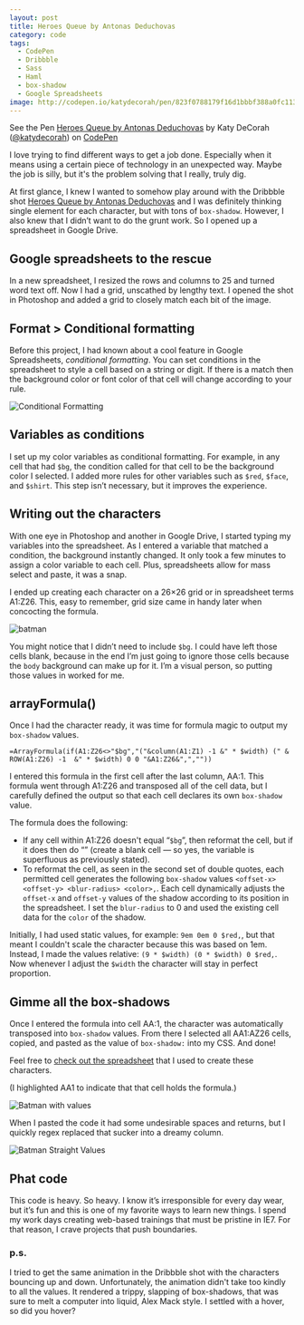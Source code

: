 ```yaml
---
layout: post
title: Heroes Queue by Antonas Deduchovas
category: code
tags: 
  - CodePen
  - Dribbble
  - Sass
  - Haml
  - box-shadow
  - Google Spreadsheets
image: http://codepen.io/katydecorah/pen/823f0788179f16d1bbbf388a0fc113f6/image/large.png
---
```

<p data-height="350" data-theme-id="97" data-slug-hash="cJfhC" data-user="katydecorah" data-default-tab="result" class='codepen'>See the Pen <a href='http://codepen.io/katydecorah/pen/cJfhC'>Heroes Queue by Antonas Deduchovas</a> by Katy DeCorah (<a href='http://codepen.io/katydecorah'>@katydecorah</a>) on <a href='http://codepen.io'>CodePen</a></p>

I love trying to find different ways to get a job done. Especially when it means using a certain piece of technology in an unexpected way. Maybe the job is silly, but it's the problem solving that I really, truly dig.

At first glance, I knew I wanted to somehow play around with the Dribbble shot [Heroes Queue by Antonas Deduchovas](http://drbl.in/jzgO) and I was definitely thinking single element for each character, but with tons of `box-shadow`. However, I also knew that I didn’t want to do the grunt work. So I opened up a spreadsheet in Google Drive.

## Google spreadsheets to the rescue
In a new spreadsheet, I resized the rows and columns to 25 and turned word text off. Now I had a grid, unscathed by lengthy text. I opened the shot in Photoshop and added a grid to closely match each bit of the image.

## Format > Conditional formatting
Before this project, I had known about a cool feature in Google Spreadsheets, *conditional formatting*. You can set conditions in the spreadsheet to style a cell based on a string or digit. If there is a match then the background color or font color of that cell will change according to your rule.

![Conditional Formatting](https://dl.dropbox.com/s/h6mgo2u12t0ndi3/conditional-formatting.png)

## Variables as conditions
I set up my color variables as conditional formatting. For example, in any cell that had `$bg`, the condition called for that cell to be the background color I selected. I added more rules for other variables such as `$red`, `$face`, and `$shirt`. This step isn’t necessary, but it improves the experience.

## Writing out the characters 
With one eye in Photoshop and another in Google Drive, I started typing my variables into the spreadsheet. As I entered a variable that matched a condition, the background instantly changed. It only took a few minutes to assign a color variable to each cell. Plus, spreadsheets allow for mass select and paste, it was a snap.

I ended up creating each character on  a 26&times;26 grid or in spreadsheet terms A1:Z26. This, easy to remember, grid size came in handy later when concocting the formula.

![batman](https://dl.dropbox.com/s/fb05itkabmiqzfy/batman.png)

You might notice that I didn’t need to include `$bg`. I could have left those cells blank, because in the end I’m just going to ignore those cells because the `body` background can make up for it. I’m a visual person, so  putting those values in worked for me.

## arrayFormula()
Once I had the character ready, it was time for formula magic to output my `box-shadow` values.

	=ArrayFormula(if(A1:Z26<>"$bg","("&column(A1:Z1) -1 &" * $width) (" & ROW(A1:Z26) -1  &" * $width) 0 0 "&A1:Z26&",",""))

I entered this formula in the first cell after the last column, AA:1. This formula went through A1:Z26 and transposed all of the cell data, but I carefully defined the output so that each cell declares its own `box-shadow` value.

The formula does the following:
* If any cell within A1:Z26 doesn't equal “`$bg`”, then reformat the cell, but if it does then do “” (create a blank cell — so yes, the variable is superfluous as previously stated). 
* To reformat the cell, as seen in the second set of double quotes, each permitted cell generates the following `box-shadow` values `<offset-x> <offset-y> <blur-radius> <color>,`. Each cell dynamically adjusts the `offset-x` and `offset-y` values of the shadow according to its position in the spreadsheet. I set the `blur-radius` to 0 and used the existing cell data for the `color` of the shadow.

Initially, I had used static values, for example: `9em 0em 0 $red,`, but that meant I couldn't scale the character because this was based on 1em. Instead, I made the values relative: `(9 * $width) (0 * $width) 0 $red,`. Now whenever I adjust the `$width` the character will stay in perfect proportion. 

## Gimme all the box-shadows
Once I entered the formula into cell AA:1, the character was automatically transposed into `box-shadow` values. From there I selected all AA1:AZ26 cells, copied, and pasted as the value of `box-shadow:` into my CSS. And done!

Feel free to [check out the spreadsheet](https://docs.google.com/spreadsheet/ccc?key=0AvJ6mdPETci9dEtZak04VzU2UEFqeXZ3V2hIdGtrWXc&usp=sharing) that I used to create these characters.

(I highlighted AA1 to indicate that that cell holds the formula.)

![Batman with values](https://dl.dropbox.com/s/3thvounum01m86t/batman-value.png)

When I pasted the code it had some undesirable spaces and returns, but I quickly regex replaced that sucker into a dreamy column.

![Batman Straight Values](https://dl.dropbox.com/s/wlcljlvyztrvyoj/batman-values.png)

## Phat code
This code is heavy. So heavy. I know it’s irresponsible for every day wear, but it’s fun and this is one of my favorite ways to learn new things. I spend my work days creating web-based trainings that must be pristine in IE7. For that reason, I crave projects that push boundaries.

### p.s.
I tried to get the same animation in the Dribbble shot with the characters bouncing up and down. Unfortunately, the animation didn't take too kindly to all the values. It rendered a trippy, slapping of box-shadows, that was sure to melt a computer into liquid, Alex Mack style. I settled with a hover, so did you hover?
